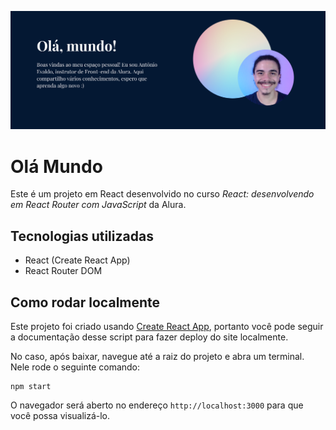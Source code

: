 ![Print do Banner](./public/assets/../print-banner.png)

# Olá Mundo

Este é um projeto em React desenvolvido no curso *React: desenvolvendo em React Router com JavaScript* da Alura.

## Tecnologias utilizadas
- React (Create React App)
- React Router DOM

## Como rodar localmente

Este projeto foi criado usando [Create React App](https://github.com/facebook/create-react-app), portanto você pode seguir a documentação desse script para fazer deploy do site localmente.

No caso, após baixar, navegue até a raiz do projeto e abra um terminal. Nele rode o seguinte comando:

```node
npm start
```

O navegador será aberto no endereço `http://localhost:3000` para que você possa visualizá-lo.

